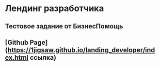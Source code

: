 # Лендинг разработчика 

## Тестовое задание от БизнесПомощь

## [Github Page](https://1jigsaw.github.io/landing_developer/index.html ссылка)
